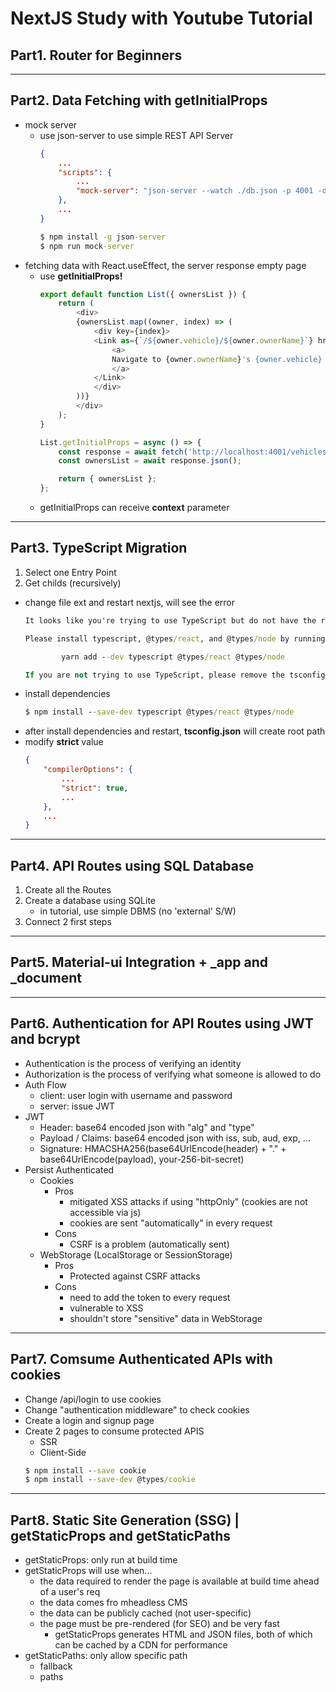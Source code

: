 # NextJS Study with Youtube Tutorial

## Part1. Router for Beginners

<hr/>

## Part2. Data Fetching with getInitialProps
- mock server
    - use json-server to use simple REST API Server
        ``` json
        {
            ...
            "scripts": {
                ...
                "mock-server": "json-server --watch ./db.json -p 4001 -d 3000"
            },
            ...
        }
        ```
        ``` cmd
        $ npm install -g json-server
        $ npm run mock-server
        ```
- fetching data with React.useEffect, the server response empty page
    - use **getInitialProps!**
        ``` js
        export default function List({ ownersList }) {
            return (
                <div>
                {ownersList.map((owner, index) => (
                    <div key={index}>
                    <Link as={`/${owner.vehicle}/${owner.ownerName}`} href="/[vehicle]/[person]">
                        <a>
                        Navigate to {owner.ownerName}'s {owner.vehicle}
                        </a>
                    </Link>
                    </div>
                ))}
                </div>
            );
        }

        List.getInitialProps = async () => {
            const response = await fetch('http://localhost:4001/vehicles');
            const ownersList = await response.json();

            return { ownersList };
        };
        ```
    - getInitialProps can receive **context** parameter

<hr/>

## Part3. TypeScript Migration
1. Select one Entry Point
2. Get childs (recursively)

- change file ext and restart nextjs, will see the error
    ``` cmd
    It looks like you're trying to use TypeScript but do not have the required package(s) installed.

    Please install typescript, @types/react, and @types/node by running:

            yarn add --dev typescript @types/react @types/node

    If you are not trying to use TypeScript, please remove the tsconfig.json file from your package root (and any TypeScript files).
    ```
- install dependencies 
    ``` cmd
    $ npm install --save-dev typescript @types/react @types/node
    ```
- after install dependencies and restart, **tsconfig.json** will create root path
- modify **strict** value
    ``` json
    {
        "compilerOptions": {
            ...
            "strict": true,
            ...
        },
        ...
    }
    ```

<hr/>

## Part4. API Routes using SQL Database
1. Create all the Routes
2. Create a database using SQLite
    - in tutorial, use simple DBMS (no 'external' S/W)
3. Connect 2 first steps

<hr/>

## Part5. Material-ui Integration + _app and _document

<hr/>

## Part6. Authentication for API Routes using JWT and bcrypt
- Authentication is the process of verifying an identity
- Authorization is the process of verifying what someone is allowed to do
- Auth Flow
    - client: user login with username and password
    - server: issue JWT
- JWT
    - Header: base64 encoded json with "alg" and "type"
    - Payload / Claims: base64 encoded json with iss, sub, aud, exp, ...
    - Signature: HMACSHA256(base64UrlEncode(header) + "." + base64UrlEncode(payload), your-256-bit-secret)
- Persist Authenticated
    - Cookies
        - Pros
            - mitigated XSS attacks if using "httpOnly" (cookies are not accessible via js)
            - cookies are sent "automatically" in every request
        - Cons
            - CSRF is a problem (automatically sent)
    - WebStorage (LocalStorage or SessionStorage)
        - Pros
            - Protected against CSRF attacks
        - Cons 
            - need to add the token to every request
            - vulnerable to XSS
            - shouldn't store "sensitive" data in WebStorage

<hr/>

## Part7. Comsume Authenticated APIs with cookies
- Change /api/login to use cookies
- Change "authentication middleware" to check cookies
- Create a login and signup page
- Create 2 pages to consume protected APIS
    - SSR
    - Client-Side
    ``` cmd
    $ npm install --save cookie
    $ npm install --save-dev @types/cookie
    ```

<hr/>

## Part8. Static Site Generation (SSG) | getStaticProps and getStaticPaths
- getStaticProps: only run at build time
- getStaticProps will use when...
    - the data required to render the page is available at build time ahead of a user's req
    - the data comes fro mheadless CMS
    - the data can be publicly cached (not user-specific)
    - the page must be pre-rendered (for SEO) and be very fast
        - getStaticProps generates HTML and JSON files, both of which can be cached by a CDN for performance
- getStaticPaths: only allow specific path
    - fallback
    - paths